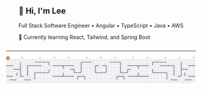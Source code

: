 <div align="center" style="display: flex; align-items: center; justify-content: center;">

  <div align="left">
    <h2>👋 Hi, I'm Lee</h2>
    <p>
      Full Stack Software Engineer • Angular • TypeScript • Java • AWS  
    </p>
    <p>
      🌱 Currently learning React, Tailwind, and Spring Boot  
    </p>
  </div>
</div>

---

<picture>
  <source media="(prefers-color-scheme: dark)" srcset="https://raw.githubusercontent.com/leezydoesit/leezydoesit/output/pacman-contribution-graph-dark.svg">
  <source media="(prefers-color-scheme: light)" srcset="https://raw.githubusercontent.com/leezydoesit/leezydoesit/output/pacman-contribution-graph.svg">
  <img alt="pacman contribution graph" src="https://raw.githubusercontent.com/leezydoesit/leezydoesit/output/pacman-contribution-graph.svg">
</picture>

